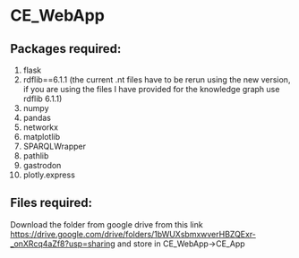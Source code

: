 # CE_WebApp 

## Packages required:
1. flask 
2. rdflib==6.1.1 (the current .nt files have to be rerun using the new version, if you are using the files I have provided for the knowledge graph use rdflib 6.1.1)
3. numpy
4. pandas 
5. networkx 
6. matplotlib
7. SPARQLWrapper 
8. pathlib  
9. gastrodon 
10. plotly.express
## Files required:
Download the folder from google drive from this link https://drive.google.com/drive/folders/1bWUXsbmxwverHBZQExr-_onXRcq4aZf8?usp=sharing and store in CE_WebApp->CE_App
